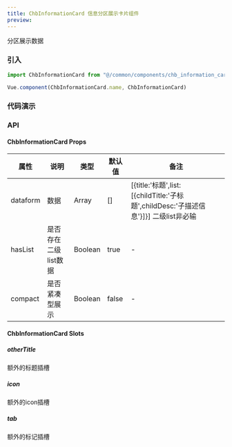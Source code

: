 ```yaml
---
title: ChbInformationCard 信息分区展示卡片组件
preview: 
---
```


分区展示数据

### 引入

```javascript
import ChbInformationCard from "@/common/components/chb_information_card";

Vue.component(ChbInformationCard.name, ChbInformationCard)
```

### 代码演示
<!-- DEMO -->

### API

#### ChbInformationCard Props
|属性 | 说明 | 类型 | 默认值 | 备注 |
|----|-----|------|------ |------|
|dataform|数据|Array|[]|[{title:'标题',list: [{childTitle:'子标题',childDesc:'子描述信息'}]}]  二级list非必输|
|hasList|是否存在二级list数据|Boolean|true|-|
|compact|是否紧凑型展示|Boolean|false|-|

#### ChbInformationCard Slots

##### otherTitle
额外的标题插槽

##### icon
额外的icon插槽

##### tab
额外的标记插槽

